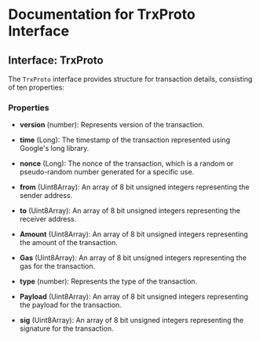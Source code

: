 # Documentation for TrxProto Interface

## Interface: TrxProto

The `TrxProto` interface provides structure for transaction details, consisting of ten properties:

### Properties

- **version** (number): Represents version of the transaction.

- **time** (Long): The timestamp of the transaction represented using Google's long library.

- **nonce** (Long): The nonce of the transaction, which is a random or pseudo-random number generated for a specific use.

- **from** (Uint8Array): An array of 8 bit unsigned integers representing the sender address.

- **to** (Uint8Array): An array of 8 bit unsigned integers representing the receiver address.

- **Amount** (Uint8Array): An array of 8 bit unsigned integers representing the amount of the transaction.

- **Gas** (Uint8Array): An array of 8 bit unsigned integers representing the gas for the transaction.

- **type** (number): Represents the type of the transaction.

- **Payload** (Uint8Array): An array of 8 bit unsigned integers representing the payload for the transaction.

- **sig** (Uint8Array): An array of 8 bit unsigned integers representing the signature for the transaction.
